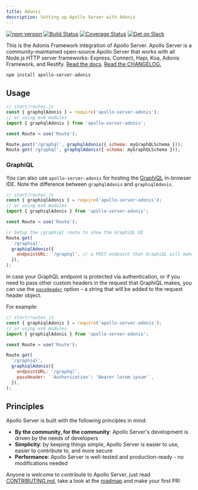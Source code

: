 ```yaml
---
title: Adonis
description: Setting up Apollo Server with Adonis
---
```


[![npm version](https://badge.fury.io/js/apollo-server-core.svg)](https://badge.fury.io/js/apollo-server-core) [![Build Status](https://circleci.com/gh/apollographql/apollo-cache-control-js.svg?style=svg)](https://circleci.com/gh/apollographql/apollo-cache-control-js) [![Coverage Status](https://coveralls.io/repos/github/apollographql/apollo-server/badge.svg?branch=master)](https://coveralls.io/github/apollographql/apollo-server?branch=master) [![Get on Slack](https://img.shields.io/badge/slack-join-orange.svg)](https://www.apollographql.com/#slack)

This is the Adonis Framework integration of Apollo Server. Apollo Server is a community-maintained open-source Apollo Server that works with all Node.js HTTP server frameworks: Express, Connect, Hapi, Koa, Adonis Framework, and Restify. [Read the docs](https://www.apollographql.com/docs/apollo-server/). [Read the CHANGELOG.](https://github.com/apollographql/apollo-server/blob/master/CHANGELOG.md)

```sh
npm install apollo-server-adonis
```

## Usage

```js
// start/routes.js
const { graphqlAdonis } = require('apollo-server-adonis');
// or using es6 modules
import { graphqlAdonis } from 'apollo-server-adonis';

const Route = use('Route');

Route.post('/graphql', graphqlAdonis({ schema: myGraphQLSchema }));
Route.get('/graphql', graphqlAdonis({ schema: myGraphQLSchema }));
```

### GraphiQL

You can also use `apollo-server-adonis` for hosting the [GraphiQL](https://github.com/graphql/graphiql) in-browser IDE. Note the difference between `graphqlAdonis` and `graphiqlAdonis`.

```js
// start/routes.js
const { graphiqlAdonis } = require('apollo-server-adonis');
// or using es6 modules
import { graphiqlAdonis } from 'apollo-server-adonis';

const Route = use('Route');

// Setup the /graphiql route to show the GraphiQL UI
Route.get(
  '/graphiql',
  graphiqlAdonis({
    endpointURL: '/graphql', // a POST endpoint that GraphiQL will make the actual requests to
  }),
);
```

In case your GraphQL endpoint is protected via authentication, or if you need to pass other custom headers in the request that GraphiQL makes, you can use the [`passHeader`](https://github.com/apollographql/apollo-server/blob/v1.0.2/packages/apollo-server-module-graphiql/src/renderGraphiQL.ts#L17) option – a string that will be added to the request header object.

For example:

```js
// start/routes.js
const { graphiqlAdonis } = require('apollo-server-adonis');
// or using es6 modules
import { graphiqlAdonis } from 'apollo-server-adonis';

const Route = use('Route');

Route.get(
  '/graphiql',
  graphiqlAdonis({
    endpointURL: '/graphql',
    passHeader: `'Authorization': 'Bearer lorem ipsum'`,
  }),
);
```

## Principles

Apollo Server is built with the following principles in mind:

* **By the community, for the community**: Apollo Server's development is driven by the needs of developers
* **Simplicity**: by keeping things simple, Apollo Server is easier to use, easier to contribute to, and more secure
* **Performance**: Apollo Server is well-tested and production-ready - no modifications needed

Anyone is welcome to contribute to Apollo Server, just read [CONTRIBUTING.md](https://github.com/apollographql/apollo-server/blob/master/CONTRIBUTING.md), take a look at the [roadmap](https://github.com/apollographql/apollo-server/blob/master/ROADMAP.md) and make your first PR!
